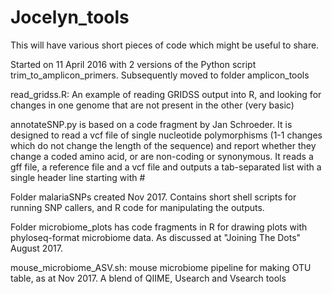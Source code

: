 # Jocelyn_tools
This will have various short pieces of code which might be useful to share.

Started on 11 April 2016 with 2 versions of the Python script trim_to_amplicon_primers.
Subsequently moved to folder amplicon_tools

read_gridss.R:  An example of reading GRIDSS output into R, and looking for changes in one genome that are not present in the other (very basic)

annotateSNP.py is based on a code fragment by Jan Schroeder. It is designed to read a vcf file of single nucleotide polymorphisms (1-1 changes which do not change the length of the sequence) and report whether they change a coded amino acid, or are non-coding or synonymous.
It reads a gff file, a reference file and a vcf file and outputs a tab-separated list with a single header line starting with #

Folder malariaSNPs created Nov 2017. Contains short shell scripts for running SNP callers, and R code for manipulating the outputs.

Folder microbiome_plots has code fragments in R for drawing plots with phyloseq-format microbiome data. As discussed at "Joining The Dots" August 2017.

mouse_microbiome_ASV.sh: mouse microbiome pipeline for making OTU table, as at Nov 2017. A blend of QIIME, Usearch and Vsearch tools

